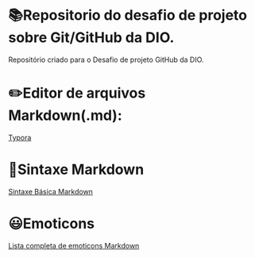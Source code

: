 # :books:Repositorio do desafio de projeto sobre Git/GitHub da DIO.
Repositório criado para o Desafio de projeto GitHub da DIO.

# :pencil2:Editor de arquivos Markdown(.md):
[Typora](https://www.markdownguide.org/basic-syntax/)

# :page_facing_up:Sintaxe Markdown

[Sintaxe Básica Markdown](https://www.markdownguide.org/basic-syntax/)

# :smiley:Emoticons

[Lista completa de emoticons Markdown](https://gist.github.com/rxaviers/7360908)


